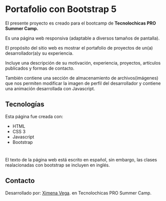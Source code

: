 # Portafolio con Bootstrap 5
El presente proyecto es creado para el bootcamp de **Tecnolochicas PRO Summer Camp.**

Es una página web responsiva (adaptable a diversos tamaños de pantalla).

El propósito del sitio web es mostrar el portafolio de proyectos de un(a) desarrollador(a)y su experiencia.

Incluye una descripción de su motivación, experiencia, proyectos, artículos publicados y formas de contacto.

También contiene una sección de almacenamiento de archivos(imágenes) que nos permiten modificar la imagen de perfil del desarrollador y contiene una animación desarrollada con Javascript.

## Tecnologías

Esta página fue creada con:

* HTML
* CSS 3
* Javascript
* Bootstrap

#
 El texto de la página web está escrito en español, sin embargo, las clases realacionadas con bootstrap se incluyen en inglés.

 ## Contacto
 Desarrollado por:
 [Ximena Vega](https://https://www.linkedin.com/in/ximena-vega-/).
  en  Tecnolochicas PRO Summer Camp.
